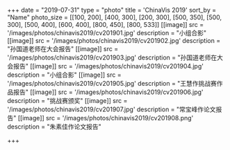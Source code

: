 +++
date = "2019-07-31"
type = "photo"
title = 'ChinaVis 2019'
sort_by = "Name"
photo_size = [[100, 200], [400, 300], [200, 300], [500, 350], [500, 300], [500, 400], [600, 400], [800, 450], [800, 533]]
[[image]]
src = '/images/photos/chinavis2019/cv201901.jpg'
description = "小组合影"
[[image]]
src = '/images/photos/chinavis2019/cv201902.jpg'
description = "孙国道老师在大会报告"
[[image]]
src = '/images/photos/chinavis2019/cv201903.jpg'
description = "孙国道老师在大会报告"
[[image]]
src = '/images/photos/chinavis2019/cv201904.jpg'
description = "小组合影"
[[image]]
src = '/images/photos/chinavis2019/cv201905.jpg'
description = "王慧作挑战赛作品报告"
[[image]]
src = '/images/photos/chinavis2019/cv201906.jpg'
description = "挑战赛颁奖"
[[image]]
src = '/images/photos/chinavis2019/cv201907.jpg'
description = "常宝峰作论文报告"
[[image]]
src = '/images/photos/chinavis2019/cv201908.png'
description = "朱素佳作论文报告"

+++